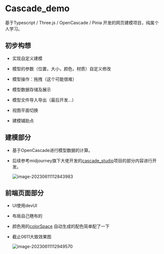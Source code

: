 # Cascade_demo

基于Typescript / Three.js / OpenCascade / Pinia 开发的网页建模项目，纯属个人学习。

## 初步构想

- 实现自定义建模

- 模型的参数（位置，大小，颜色，材质）自定义修改

- 模型操作：拖拽（这个可能很难）
- 模型数据存储及展示
- 模型文件导入导出（最后开发...）
- 视图平面切换
- 建模辅助点

## 建模部分

- 基于OpenCascade进行模型数据的计算。

- 后续参考midjourney旗下大佬开发的[cascade_studio](https://github.com/zalo/CascadeStudio.git)项目的部分内容进行开发。

  ![image-20230611112843983](C:\Users\Lenovo\AppData\Roaming\Typora\typora-user-images\image-20230611112843983.png)

## 前端页面部分

- UI使用devUI

- 布局自己瞎布的

- 颜色用的[colorSpace](https://mycolor.space/)  自动生成的配色简单配了一下

- 截止0611大致效果图

  ![image-20230611112949570](C:\Users\Lenovo\AppData\Roaming\Typora\typora-user-images\image-20230611112949570.png)
